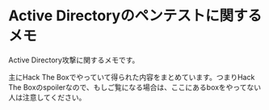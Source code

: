 # Active Directoryのペンテストに関するメモ

Active Directory攻撃に関するメモです。

主にHack The Boxでやっていて得られた内容をまとめています。つまりHack The Boxのspoilerなので、もしご覧になる場合は、ここにあるboxをやってない人は注意してください。
